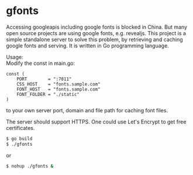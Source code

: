 # gfonts
Accessing googleapis including google fonts is blocked in China. But many open source projects are using google fonts, e.g. revealjs. This project is a simple standalone server to solve this problem, by retrieving and caching google fonts and serving. It is written in Go programming language. 

Usage:   
Modify the const in main.go:   


```
const (
	PORT        = ":7011"
	CSS_HOST    = "fonts.sample.com"
	FONT_HOST   = "fonts.sample.com"
	FONT_FOLDER = "./static"
)
```

to your own server port, domain and file path for caching font files. 

The server should support HTTPS. One could use Let's Encrypt to get free certificates. 

```Bash
$ go build 
$ ./gfonts 
```
or 
```Bash
$ nohup ./gfonts &
```

